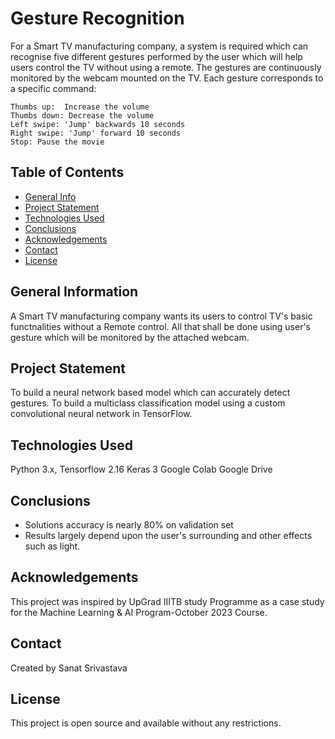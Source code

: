 # Gesture Recognition
For a Smart TV manufacturing company, a system is required which can recognise five different gestures performed by the user which will help users control the TV without using a remote. The gestures are continuously monitored by the webcam mounted on the TV. Each gesture corresponds to a specific command:

    Thumbs up:  Increase the volume
    Thumbs down: Decrease the volume
    Left swipe: 'Jump' backwards 10 seconds
    Right swipe: 'Jump' forward 10 seconds  
    Stop: Pause the movie


## Table of Contents
* [General Info](#general-information)
* [Project Statement](#project-statement)
* [Technologies Used](#technologies-used)
* [Conclusions](#conclusions)
* [Acknowledgements](#acknowledgements)
* [Contact](#contact)
* [License](#license)

## General Information

A Smart TV manufacturing company wants its users to control TV's basic functnalities without a Remote control. All that shall be done using user's gesture which will be monitored by the attached webcam.

## Project Statement

To build a neural network based model which can accurately detect gestures. To build a multiclass classification model using a custom convolutional neural network in TensorFlow.

## Technologies Used

Python 3.x, 
Tensorflow 2.16
Keras 3
Google Colab
Google Drive

## Conclusions

- Solutions accuracy is nearly 80% on validation set
- Results largely depend upon the user's surrounding and other effects such as light.

## Acknowledgements

This project was inspired by UpGrad IIITB study Programme as a case study for the Machine Learning & AI Program-October 2023 Course.

## Contact

Created by Sanat Srivastava

## License

This project is open source and available without any restrictions.
